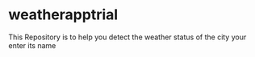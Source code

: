 # weatherapptrial
This Repository is to help you detect the weather status of the city your enter its name
